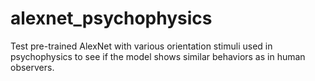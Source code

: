 # alexnet_psychophysics
Test pre-trained AlexNet with various orientation stimuli used in psychophysics to see if the model shows similar behaviors as in human observers. 
